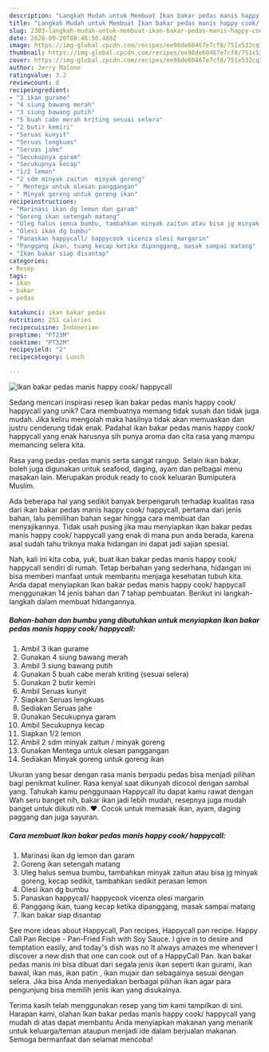 ```yaml
---
description: "Langkah Mudah untuk Membuat Ikan bakar pedas manis happy cook/ happycall yang Lezat Sekali"
title: "Langkah Mudah untuk Membuat Ikan bakar pedas manis happy cook/ happycall yang Lezat Sekali"
slug: 2303-langkah-mudah-untuk-membuat-ikan-bakar-pedas-manis-happy-cook-happycall-yang-lezat-sekali
date: 2020-09-20T08:46:50.488Z
image: https://img-global.cpcdn.com/recipes/ee98de60467e7cf8/751x532cq70/ikan-bakar-pedas-manis-happy-cook-happycall-foto-resep-utama.jpg
thumbnail: https://img-global.cpcdn.com/recipes/ee98de60467e7cf8/751x532cq70/ikan-bakar-pedas-manis-happy-cook-happycall-foto-resep-utama.jpg
cover: https://img-global.cpcdn.com/recipes/ee98de60467e7cf8/751x532cq70/ikan-bakar-pedas-manis-happy-cook-happycall-foto-resep-utama.jpg
author: Jerry Malone
ratingvalue: 3.2
reviewcount: 8
recipeingredient:
- "3 ikan gurame"
- "4 siung bawang merah"
- "3 siung bawang putih"
- "5 buah cabe merah kriting sesuai selera"
- "2 butir kemiri"
- "Seruas kunyit"
- "Seruas lengkuas"
- "Seruas jahe"
- "Secukupnya garam"
- "Secukupnya kecap"
- "1/2 lemon"
- "2 sdm minyak zaitun  minyak goreng"
- " Mentega untuk olesan panggangan"
- " Minyak goreng untuk goreng ikan"
recipeinstructions:
- "Marinasi ikan dg lemon dan garam"
- "Goreng ikan setengah matang"
- "Uleg halus semua bumbu, tambahkan minyak zaitun atau bisa jg minyak goreng, kecap sedikit, tambahkan sedikit perasan lemon"
- "Olesi ikan dg bumbu"
- "Panaskan happycall/ happycook vicenza olesi margarin"
- "Panggang ikan, tuang kecap ketika dipanggang, masak sampai matang"
- "Ikan bakar siap disantap"
categories:
- Resep
tags:
- ikan
- bakar
- pedas

katakunci: ikan bakar pedas 
nutrition: 251 calories
recipecuisine: Indonesian
preptime: "PT23M"
cooktime: "PT32M"
recipeyield: "2"
recipecategory: Lunch

---
```



![Ikan bakar pedas manis happy cook/ happycall](https://img-global.cpcdn.com/recipes/ee98de60467e7cf8/751x532cq70/ikan-bakar-pedas-manis-happy-cook-happycall-foto-resep-utama.jpg)

Sedang mencari inspirasi resep ikan bakar pedas manis happy cook/ happycall yang unik? Cara membuatnya memang tidak susah dan tidak juga mudah. Jika keliru mengolah maka hasilnya tidak akan memuaskan dan justru cenderung tidak enak. Padahal ikan bakar pedas manis happy cook/ happycall yang enak harusnya sih punya aroma dan cita rasa yang mampu memancing selera kita.

Rasa yang pedas-pedas manis serta sangat rangup. Selain ikan bakar, boleh juga digunakan untuk seafood, daging, ayam dan pelbagai menu masakan lain. Merupakan produk ready to cook keluaran Bumiputera Muslim.

Ada beberapa hal yang sedikit banyak berpengaruh terhadap kualitas rasa dari ikan bakar pedas manis happy cook/ happycall, pertama dari jenis bahan, lalu pemilihan bahan segar hingga cara membuat dan menyajikannya. Tidak usah pusing jika mau menyiapkan ikan bakar pedas manis happy cook/ happycall yang enak di mana pun anda berada, karena asal sudah tahu triknya maka hidangan ini dapat jadi sajian spesial.


Nah, kali ini kita coba, yuk, buat ikan bakar pedas manis happy cook/ happycall sendiri di rumah. Tetap berbahan yang sederhana, hidangan ini bisa memberi manfaat untuk membantu menjaga kesehatan tubuh kita. Anda dapat menyiapkan Ikan bakar pedas manis happy cook/ happycall menggunakan 14 jenis bahan dan 7 tahap pembuatan. Berikut ini langkah-langkah dalam membuat hidangannya.

<!--inarticleads1-->

##### Bahan-bahan dan bumbu yang dibutuhkan untuk menyiapkan Ikan bakar pedas manis happy cook/ happycall:

1. Ambil 3 ikan gurame
1. Gunakan 4 siung bawang merah
1. Ambil 3 siung bawang putih
1. Gunakan 5 buah cabe merah kriting (sesuai selera)
1. Gunakan 2 butir kemiri
1. Ambil Seruas kunyit
1. Siapkan Seruas lengkuas
1. Sediakan Seruas jahe
1. Gunakan Secukupnya garam
1. Ambil Secukupnya kecap
1. Siapkan 1/2 lemon
1. Ambil 2 sdm minyak zaitun / minyak goreng
1. Gunakan  Mentega untuk olesan panggangan
1. Sediakan  Minyak goreng untuk goreng ikan


Ukuran yang besar dengan rasa manis berpadu pedas bisa menjadi pilihan bagi penikmat kuliner. Rasa kenyal saat dikunyah dicocol dengan sambal yang. Tahukah kamu penggunaan Happycall itu dapat kamu rawat dengan Wah seru banget nih, bakar ikan jadi lebih mudah, resepnya juga mudah banget untuk diikuti nih. ❤️. Cocok untuk memasak ikan, ayam, daging paggang dan juga sayuran. 

<!--inarticleads2-->

##### Cara membuat Ikan bakar pedas manis happy cook/ happycall:

1. Marinasi ikan dg lemon dan garam
1. Goreng ikan setengah matang
1. Uleg halus semua bumbu, tambahkan minyak zaitun atau bisa jg minyak goreng, kecap sedikit, tambahkan sedikit perasan lemon
1. Olesi ikan dg bumbu
1. Panaskan happycall/ happycook vicenza olesi margarin
1. Panggang ikan, tuang kecap ketika dipanggang, masak sampai matang
1. Ikan bakar siap disantap


See more ideas about Happycall, Pan recipes, Happycall pan recipe. Happy Call Pan Recipe - Pan-Fried Fish with Soy Sauce. I give in to desire and temptation easily, and today&#39;s dish was no It always amazes me whenever I discover a new dish that one can cook out of a HappyCall Pan. Ikan bakar pedas manis ini bisa dibuat dari segala jenis ikan seperti ikan gurami, ikan bawal, ikan mas, ikan patin , ikan mujair dan sebagainya sesuai dengan selera. Jika bisa Anda menyediakan berbagai pilihan ikan agar para pengunjung bisa memilih jenis ikan yang disukainya. 

Terima kasih telah menggunakan resep yang tim kami tampilkan di sini. Harapan kami, olahan Ikan bakar pedas manis happy cook/ happycall yang mudah di atas dapat membantu Anda menyiapkan makanan yang menarik untuk keluarga/teman ataupun menjadi ide dalam berjualan makanan. Semoga bermanfaat dan selamat mencoba!
